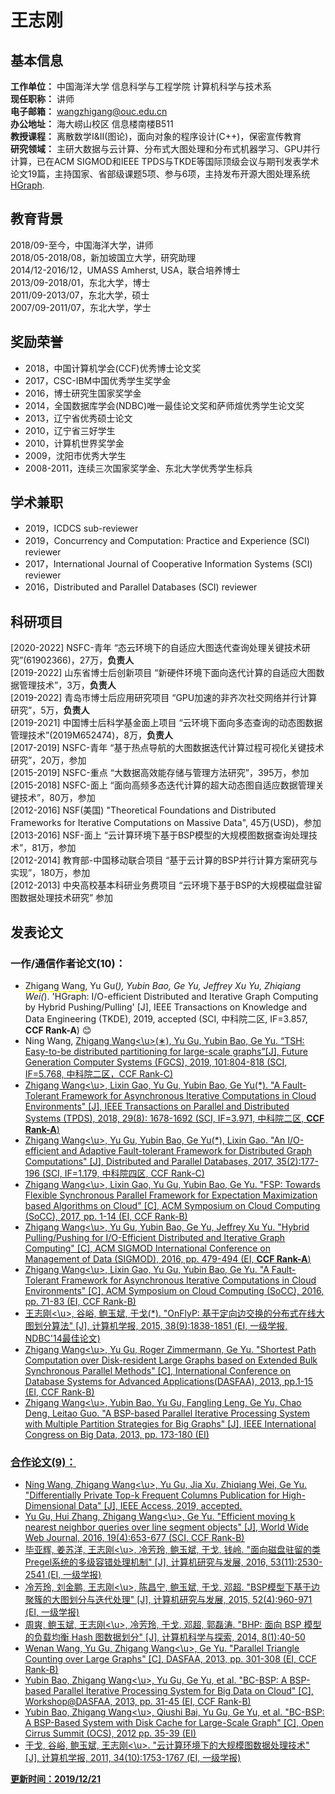 # 王志刚

## 基本信息
**工作单位：** 中国海洋大学 信息科学与工程学院 计算机科学与技术系   
**现任职称：** 讲师   
**电子邮箱：** wangzhigang@ouc.edu.cn   
**办公地址：** 海大崂山校区 信息楼南楼B511   
**教授课程：** 离散数学I&II(图论)，面向对象的程序设计(C++)，保密宣传教育   
**研究领域：** 主研大数据与云计算、分布式大图处理和分布式机器学习、GPU并行计算，已在ACM SIGMOD和IEEE TPDS与TKDE等国际顶级会议与期刊发表学术论文19篇，主持国家、省部级课题5项、参与6项，主持发布开源大图处理系统[HGraph](https://github.com/HybridGraph/HGraph).

## 教育背景
2018/09-至今，中国海洋大学，讲师   
2018/05-2018/08，新加坡国立大学，研究助理   
2014/12-2016/12，UMASS Amherst, USA，联合培养博士   
2013/09-2018/01，东北大学，博士   
2011/09-2013/07，东北大学，硕士   
2007/09-2011/07，东北大学，学士   

## 奖励荣誉
* 2018，中国计算机学会(CCF)优秀博士论文奖   
* 2017，CSC-IBM中国优秀学生奖学金   
* 2016，博士研究生国家奖学金   
* 2014，全国数据库学会(NDBC)唯一最佳论文奖和萨师煊优秀学生论文奖   
* 2013，辽宁省优秀硕士论文   
* 2010，辽宁省三好学生   
* 2010，计算机世界奖学金   
* 2009，沈阳市优秀大学生   
* 2008-2011，连续三次国家奖学金、东北大学优秀学生标兵   

## 学术兼职
* 2019，ICDCS sub-reviewer   
* 2019，Concurrency and Computation: Practice and Experience (SCI) reviewer   
* 2017，International Journal of Cooperative Information Systems (SCI) reviewer   
* 2016，Distributed and Parallel Databases (SCI) reviewer   

## 科研项目
[2020-2022] NSFC-青年 “态云环境下的自适应大图迭代查询处理关键技术研究”(61902366)，27万，**负责人**   
[2019-2022] 山东省博士后创新项目 “新硬件环境下面向迭代计算的自适应大图数据管理技术”，3万，**负责人**   
[2019-2022] 青岛市博士后应用研究项目 “GPU加速的非齐次社交网络并行计算研究”，5万，**负责人**   
[2019-2021]	中国博士后科学基金面上项目 “云环境下面向多态查询的动态图数据管理技术”(2019M652474)，8万，**负责人**   
[2017-2019]	NSFC-青年 “基于热点导航的大图数据迭代计算过程可视化关键技术研究”，20万，参加   
[2015-2019]	NSFC-重点 “大数据高效能存储与管理方法研究”，395万，参加   
[2015-2018]	NSFC-面上 “面向高频多态迭代计算的超大动态图自适应数据管理关键技术”，80万，参加   
[2012-2016]	NSF(美国) "Theoretical Foundations and Distributed Frameworks for Iterative Computations on Massive Data", 45万(USD)，参加   
[2013-2016]	NSF-面上 “云计算环境下基于BSP模型的大规模图数据查询处理技术”，81万，参加   
[2012-2014]	教育部-中国移动联合项目 “基于云计算的BSP并行计算方案研究与实现”，180万，参加   
[2012-2013]	中央高校基本科研业务费项目 “云环境下基于BSP的大规模磁盘驻留图数据处理技术研究” 参加   

## 发表论文
### 一作/通信作者论文(10)：   
* <span style="border-bottom:2px dashed yellow;">Zhigang Wang</span>, Yu Gu(*), Yubin Bao, Ge Yu, Jeffrey Xu Yu, Zhiqiang Wei(*). 'HGraph: I/O-efficient Distributed and Iterative Graph Computing by Hybrid Pushing/Pulling' [J], IEEE Transactions on Knowledge and Data Engineering (TKDE), 2019, accepted (SCI, 中科院二区, IF=3.857, **CCF Rank-A**) :blush:   
* Ning Wang, <u>Zhigang Wang<\u>(∗), Yu Gu, Yubin Bao, Ge Yu. “TSH: Easy-to-be distributed partitioning for large-scale graphs”[J], Future Generation Computer Systems (FGCS), 2019, 101:804-818 (SCI, IF=5.768, 中科院二区，CCF Rank-C)   
* <u>Zhigang Wang<\u>, Lixin Gao, Yu Gu, Yubin Bao, Ge Yu(*). "A Fault-Tolerant Framework for Asynchronous Iterative Computations in Cloud Environments" [J], IEEE Transactions on Parallel and Distributed Systems (TPDS), 2018, 29(8): 1678-1692 (SCI, IF=3.971, 中科院二区, **CCF Rank-A**)   
* <u>Zhigang Wang<\u>, Yu Gu, Yubin Bao, Ge Yu(*), Lixin Gao. "An I/O-efficient and Adaptive Fault-tolerant Framework for Distributed Graph Computations" [J], Distributed and Parallel Databases, 2017, 35(2):177-196 (SCI, IF=1.179, 中科院四区, CCF Rank-C)   
* <u>Zhigang Wang<\u>, Lixin Gao, Yu Gu, Yubin Bao, Ge Yu. "FSP: Towards Flexible Synchronous Parallel Framework for Expectation Maximization based Algorithms on Cloud" [C], ACM Symposium on Cloud Computing (SoCC), 2017, pp. 1-14 (EI, CCF Rank-B)   
* <u>Zhigang Wang<\u>, Yu Gu, Yubin Bao, Ge Yu, Jeffrey Xu Yu. "Hybrid Pulling/Pushing for I/O-Efficient Distributed and Iterative Graph Computing" [C], ACM SIGMOD International Conference on Management of Data (SIGMOD), 2016, pp. 479-494 (EI, **CCF Rank-A**)   
* <u>Zhigang Wang<\u>, Lixin Gao, Yu Gu, Yubin Bao, Ge Yu. "A Fault-Tolerant Framework for Asynchronous Iterative Computations in Cloud Environments" [C], ACM Symposium on Cloud Computing (SoCC), 2016, pp. 71-83 (EI, CCF Rank-B)   
* <u>王志刚<\u>, 谷峪, 鲍玉斌, 于戈(*). "OnFlyP: 基于定向边交换的分布式在线大图划分算法" [J], 计算机学报, 2015, 38(9):1838-1851 (EI, 一级学报, NDBC'14最佳论文)   
* <u>Zhigang Wang<\u>, Yu Gu, Roger Zimmermann, Ge Yu. "Shortest Path Computation over Disk-resident Large Graphs based on Extended Bulk Synchronous Parallel Methods" [C], International Conference on Database Systems for Advanced Applications(DASFAA), 2013, pp.1-15 (EI, CCF Rank-B)   
* <u>Zhigang Wang<\u>, Yubin Bao, Yu Gu, Fangling Leng, Ge Yu, Chao Deng, Leitao Guo. "A BSP-based Parallel Iterative Processing System with Multiple Partition Strategies for Big Graphs" [J], IEEE International Congress on Big Data, 2013, pp. 173-180 (EI)   

### 合作论文(9)：  
* Ning Wang, <u>Zhigang Wang<\u>, Yu Gu, Jia Xu, Zhiqiang Wei, Ge Yu. "Differentially Private Top-k Frequent Columns Publication for High-Dimensional Data" [J], IEEE Access, 2019, accepted.   
* Yu Gu, Hui Zhang, <u>Zhigang Wang<\u>, Ge Yu. "Efficient moving k nearest neighbor queries over line segment objects" [J], World Wide Web Journal, 2016, 19(4):653-677 (SCI, CCF Rank-B)   
* 毕亚辉, 姜苏洋, <u>王志刚<\u>, 冷芳玲, 鲍玉斌, 于戈, 钱岭. "面向磁盘驻留的类Pregel系统的多级容错处理机制" [J], 计算机研究与发展, 2016, 53(11):2530-2541 (EI, 一级学报)   
* 冷芳玲, 刘金鹏, <u>王志刚<\u>, 陈昌宁, 鲍玉斌, 于戈, 邓超. "BSP模型下基于边聚簇的大图划分与迭代处理" [J], 计算机研究与发展, 2015, 52(4):960-971 (EI, 一级学报)   
* 周爽, 鲍玉斌, <u>王志刚<\u>, 冷芳玲, 于戈, 邓超, 郭磊涛. "BHP: 面向 BSP 模型的负载均衡 Hash 图数据划分" [J], 计算机科学与探索, 2014, 8(1):40-50   
* Wenan Wang, Yu Gu, <u>Zhigang Wang<\u>, Ge Yu. "Parallel Triangle Counting over Large Graphs" [C], DASFAA, 2013, pp. 301-308 (EI, CCF Rank-B)   
* Yubin Bao, <u>Zhigang Wang<\u>, Yu Gu, Ge Yu, et al. "BC-BSP: A BSP-based Parallel Iterative Processing System for Big Data on Cloud" [C], Workshop@DASFAA, 2013, pp. 31-45 (EI, CCF Rank-B)   
* Yubin Bao, <u>Zhigang Wang<\u>, Qiushi Bai, Yu Gu, Ge Yu, et al. "BC-BSP: A BSP-Based System with Disk Cache for Large-Scale Graph" [C], Open Cirrus Summit (OCS), 2012 pp. 35-39 (EI)   
* 于戈, 谷峪, 鲍玉斌, <u>王志刚<\u>. "云计算环境下的大规模图数据处理技术" [J], 计算机学报, 2011, 34(10):1753-1767 (EI, 一级学报)   


**更新时间：2019/12/21**   
